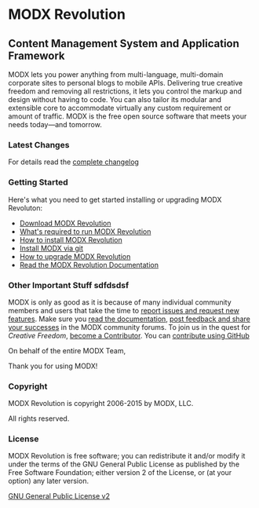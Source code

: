# MODX Revolution
## Content Management System and Application Framework

MODX lets you power anything from multi-language, multi-domain corporate sites to personal blogs to mobile APIs. Delivering true creative freedom and removing all restrictions, it lets you control the markup and design without having to code. You can also tailor its modular and extensible core to accommodate virtually any custom requirement or amount of traffic. MODX is the free open source software that meets your needs today—and tomorrow.

### Latest Changes

For details read the [complete changelog](./core/docs/changelog.txt "complete changelog")

### Getting Started

Here's what you need to get started installing or upgrading MODX Revoluton:

+ [Download MODX Revolution](http://modx.com/download/ "Download MODX")
+ [What's required to run MODX Revolution](http://rtfm.modx.com/revolution/2.x/getting-started/server-requirements "Server Requirements - MODx Revolution 2.x - MODx Documentation")
+ [How to install MODX Revolution](http://rtfm.modx.com/revolution/2.x/getting-started/installation/basic-installation "Basic Installation - MODx Revolution 2.x - MODx Documentation")
+ [Install MODX via git](http://rtfm.modx.com/revolution/2.x/getting-started/installation/git-installation "Git Installation - MODx Revolution 2.x - MODx Documentation")
+ [How to upgrade MODX Revolution](http://rtfm.modx.com/revolution/2.x/administering-your-site/upgrading-modx "Upgrading MODx - MODx Revolution 2.x - MODx Documentation")
+ [Read the MODX Revolution Documentation](http://rtfm.modx.com/revolution/2.x/ "Home - MODx Revolution 2.x - MODx Documentation")

### Other Important Stuff sdfdsdsf

MODX is only as good as it is because of many individual community members and users that take the time to [report issues and request new features](https://github.com/modxcms/revolution/issues "MODX Github Issues"). Make sure you [read the documentation](http://rtfm.modx.com/revolution/2.x/ "Home - MODx Revolution 2.x - MODx Documentation"), [post feedback and share your successes](http://forums.modx.com/board/?board=264 "MODX :: Revolution 2.2") in the MODX community forums. To join us in the quest for *Creative Freedom*, [become a Contributor](http://rtfm.modx.com/community/). You can [contribute using GitHub](http://rtfm.modx.com/community/contribute/using-git-and-github/ "Contribute to MODX via GitHub")

On behalf of the entire MODX Team,

Thank you for using MODX!

### Copyright

MODX Revolution is copyright 2006-2015 by MODX, LLC.

All rights reserved.

### License

MODX Revolution is free software; you can redistribute it and/or modify it under the terms of the GNU General Public License as published by the Free Software Foundation; either version 2 of the License, or (at your option) any later version.

[GNU General Public License v2](./core/docs/license.txt "GNU General Public License v2")
